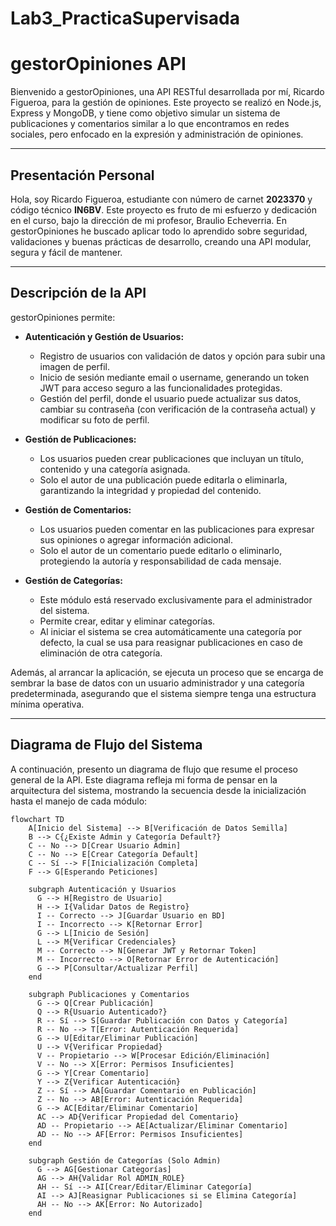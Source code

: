 # Lab3_PracticaSupervisada
# gestorOpiniones API

Bienvenido a gestorOpiniones, una API RESTful desarrollada por mí, Ricardo Figueroa, para la gestión de opiniones. Este proyecto se realizó en Node.js, Express y MongoDB, y tiene como objetivo simular un sistema de publicaciones y comentarios similar a lo que encontramos en redes sociales, pero enfocado en la expresión y administración de opiniones.  

---

## Presentación Personal

Hola, soy Ricardo Figueroa, estudiante con número de carnet **2023370** y código técnico **IN6BV**. Este proyecto es fruto de mi esfuerzo y dedicación en el curso, bajo la dirección de mi profesor, Braulio Echeverria. En gestorOpiniones he buscado aplicar todo lo aprendido sobre seguridad, validaciones y buenas prácticas de desarrollo, creando una API modular, segura y fácil de mantener.

---

## Descripción de la API

gestorOpiniones permite:

- **Autenticación y Gestión de Usuarios:**  
  - Registro de usuarios con validación de datos y opción para subir una imagen de perfil.  
  - Inicio de sesión mediante email o username, generando un token JWT para acceso seguro a las funcionalidades protegidas.  
  - Gestión del perfil, donde el usuario puede actualizar sus datos, cambiar su contraseña (con verificación de la contraseña actual) y modificar su foto de perfil.
  
- **Gestión de Publicaciones:**  
  - Los usuarios pueden crear publicaciones que incluyan un título, contenido y una categoría asignada.  
  - Solo el autor de una publicación puede editarla o eliminarla, garantizando la integridad y propiedad del contenido.

- **Gestión de Comentarios:**  
  - Los usuarios pueden comentar en las publicaciones para expresar sus opiniones o agregar información adicional.  
  - Solo el autor de un comentario puede editarlo o eliminarlo, protegiendo la autoría y responsabilidad de cada mensaje.

- **Gestión de Categorías:**  
  - Este módulo está reservado exclusivamente para el administrador del sistema.  
  - Permite crear, editar y eliminar categorías.  
  - Al iniciar el sistema se crea automáticamente una categoría por defecto, la cual se usa para reasignar publicaciones en caso de eliminación de otra categoría.

Además, al arrancar la aplicación, se ejecuta un proceso que se encarga de sembrar la base de datos con un usuario administrador y una categoría predeterminada, asegurando que el sistema siempre tenga una estructura mínima operativa.

---

## Diagrama de Flujo del Sistema

A continuación, presento un diagrama de flujo que resume el proceso general de la API. Este diagrama refleja mi forma de pensar en la arquitectura del sistema, mostrando la secuencia desde la inicialización hasta el manejo de cada módulo:

```mermaid
flowchart TD
    A[Inicio del Sistema] --> B[Verificación de Datos Semilla]
    B --> C{¿Existe Admin y Categoría Default?}
    C -- No --> D[Crear Usuario Admin]
    C -- No --> E[Crear Categoría Default]
    C -- Sí --> F[Inicialización Completa]
    F --> G[Esperando Peticiones]
    
    subgraph Autenticación y Usuarios
      G --> H[Registro de Usuario]
      H --> I{Validar Datos de Registro}
      I -- Correcto --> J[Guardar Usuario en BD]
      I -- Incorrecto --> K[Retornar Error]
      G --> L[Inicio de Sesión]
      L --> M{Verificar Credenciales}
      M -- Correcto --> N[Generar JWT y Retornar Token]
      M -- Incorrecto --> O[Retornar Error de Autenticación]
      G --> P[Consultar/Actualizar Perfil]
    end

    subgraph Publicaciones y Comentarios
      G --> Q[Crear Publicación]
      Q --> R{Usuario Autenticado?}
      R -- Sí --> S[Guardar Publicación con Datos y Categoría]
      R -- No --> T[Error: Autenticación Requerida]
      G --> U[Editar/Eliminar Publicación]
      U --> V{Verificar Propiedad}
      V -- Propietario --> W[Procesar Edición/Eliminación]
      V -- No --> X[Error: Permisos Insuficientes]
      G --> Y[Crear Comentario]
      Y --> Z{Verificar Autenticación}
      Z -- Sí --> AA[Guardar Comentario en Publicación]
      Z -- No --> AB[Error: Autenticación Requerida]
      G --> AC[Editar/Eliminar Comentario]
      AC --> AD{Verificar Propiedad del Comentario}
      AD -- Propietario --> AE[Actualizar/Eliminar Comentario]
      AD -- No --> AF[Error: Permisos Insuficientes]
    end

    subgraph Gestión de Categorías (Solo Admin)
      G --> AG[Gestionar Categorías]
      AG --> AH{Validar Rol ADMIN_ROLE}
      AH -- Sí --> AI[Crear/Editar/Eliminar Categoría]
      AI --> AJ[Reasignar Publicaciones si se Elimina Categoría]
      AH -- No --> AK[Error: No Autorizado]
    end
